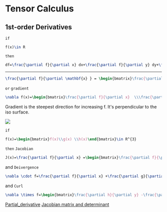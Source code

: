# Tensor Calculus

## 1st-order Derivatives
`if`
```tex
f(x)\in R
```
`then`
```tex
df=\frac{\partial f}{\partial x} dx+\frac{\partial f}{\partial y} dy+\frac{\partial f}{\partial z} dz=\begin{bmatrix}\frac{\partial f}{\partial x}  &\frac{\partial f}{\partial y}  &\frac{\partial f}{\partial z}\end{bmatrix}\begin{bmatrix}dx \\dy \\dz\end{bmatrix} 
```
---

```tex
\frac{\partial f}{\partial \mathbf{x} } = \begin{bmatrix}\frac{\partial f}{\partial x}  &\frac{\partial f}{\partial y}  &\frac{\partial f}{\partial z}\end{bmatrix}
```
`or` `gradient`
```tex
\nabla f(x)=\begin{bmatrix}\frac{\partial f}{\partial x}  \\\frac{\partial f}{\partial y} \\\frac{\partial f}{\partial z}\end{bmatrix}
```
Gradient is the steepest direction for increasing f. It's perpendicular to the iso surface.

![](gradient.png)

`if`
```tex
f(x)=\begin{bmatrix}f(x)\\g(x) \\h(x)\end{bmatrix}\in R^{3} 
```
`then` `Jacobian`
```tex
J(x)=\frac{\partial f}{\partial x} =\begin{bmatrix}\frac{\partial f}{\partial x} &\frac{\partial f}{\partial y}  &\frac{\partial f}{\partial z} \\\frac{\partial g}{\partial x} &\frac{\partial g}{\partial y}  &\frac{\partial g}{\partial z} \\\frac{\partial h}{\partial x} &\frac{\partial h}{\partial y}  &\frac{\partial h}{\partial z} \end{bmatrix}
```
and `Deivergence`
```tex
\nabla \cdot f=\frac{\partial f}{\partial x} +\frac{\partial g}{\partial y} +\frac{\partial h}{\partial z} 
```
and `Curl`
```tex
\nabla \times f=\begin{bmatrix}\frac{\partial h}{\partial y} -\frac{\partial g}{\partial z} \\\frac{\partial f}{\partial z} -\frac{\partial h}{\partial x}  \\\frac{\partial g}{\partial x} -\frac{\partial f}{\partial y} \end{bmatrix}
```





















<seealso>
    <category ref="wiki">
        <a href="https://en.wikipedia.org/wiki/Partial_derivative">Partial_derivative</a>
        <a href="https://en.wikipedia.org/wiki/Jacobian_matrix_and_determinant">Jacobian matrix and determinant</a>
    </category>
</seealso>
